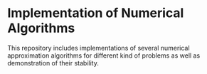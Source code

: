 # Implementation of Numerical Algorithms

This repository includes implementations of several numerical approximation algorithms for different kind of problems as well as demonstration of their stability.

